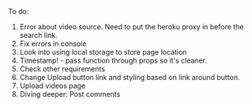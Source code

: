 To do:

1. Error about video source. Need to put the heroku proxy in before the search link.
2. Fix errors in console
3. Look into using local storage to store page location
4. Timestamp! - pass function through props so it's cleaner.
5. Check other requirements
6. Change Upload button link and styling based on link around button.
7. Upload videos page
8. Diving deeper: Post comments
